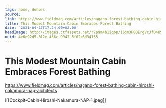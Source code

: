 ```yaml
---
tags: home, dehors
source:
link: https://www.fieldmag.com/articles/nagano-forest-bathing-cabin-hiroshi-nakamura-nap-architects
title: This Modest Mountain Cabin Embraces Forest Bathing
date: '2021-04-15T17:34:00+02:00'
headImage: http://images.ctfassets.net/r7p9m4b1iqbp/11dm3F8DErgVcJfO4KSvZO/a67bfd1e724e43aff42345862c14bef9/Cockpit-Cabin-Hiroshi-Nakamura-NAP-1.jpg?w=1000
uuid: 4e6e92d5-872e-456c-9942-5f02e8d34155
---
```


# This Modest Mountain Cabin Embraces Forest Bathing
https://www.fieldmag.com/articles/nagano-forest-bathing-cabin-hiroshi-nakamura-nap-architects

![[Cockpit-Cabin-Hiroshi-Nakamura-NAP-1.jpeg]]
